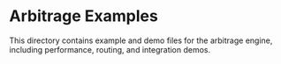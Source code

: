 # Arbitrage Examples

This directory contains example and demo files for the arbitrage engine, including performance, routing, and integration demos.
